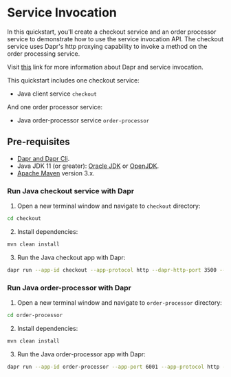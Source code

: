 # Service Invocation

In this quickstart, you'll create a checkout service and an order processor service to demonstrate how to use the service invocation API. The checkout service uses Dapr's http proxying capability to invoke a method on the order processing service.

Visit [this](https://docs.dapr.io/developing-applications/building-blocks/service-invocation/) link for more information about Dapr and service invocation.

This quickstart includes one checkout service:

- Java client service `checkout`

And one order processor service:

- Java order-processor service `order-processor`

## Pre-requisites

* [Dapr and Dapr Cli](https://docs.dapr.io/getting-started/install-dapr/).
* Java JDK 11 (or greater): [Oracle JDK](https://www.oracle.com/technetwork/java/javase/downloads/index.html#JDK11) or [OpenJDK](https://jdk.java.net/11/).
* [Apache Maven](https://maven.apache.org/install.html) version 3.x.

### Run Java checkout service with Dapr

1. Open a new terminal window and navigate to `checkout` directory:

```bash
cd checkout
```

2. Install dependencies:

<!-- STEP
name: Install maven dependencies
working_dir: ./checkout
-->

```bash
mvn clean install
```

3. Run the Java checkout app with Dapr:

<!-- STEP
name: Run Java checkout service
expected_stdout_lines:
  - "== APP == Order passed: 1"
  - "== APP == Order passed: 2"
expected_stderr_lines:
output_match_mode: substring
background: true
sleep: 10
-->

```bash
dapr run --app-id checkout --app-protocol http --dapr-http-port 3500 -- java -jar target/CheckoutService-0.0.1-SNAPSHOT.jar
```

<!-- END_STEP -->

### Run Java order-processor with Dapr

1. Open a new terminal window and navigate to `order-processor` directory:

```bash
cd order-processor
```

2. Install dependencies:

<!-- STEP
name: Install maven dependencies
working_dir: ./order-processor
-->

```bash
mvn clean install
```

3. Run the Java order-processor app with Dapr:

<!-- STEP
name: Run Java checkout service
expected_stdout_lines:
  - "== APP == Order received: 1"
  - "== APP == Order received: 2"
expected_stderr_lines:
output_match_mode: substring
background: true
sleep: 10
-->

```bash
dapr run --app-id order-processor --app-port 6001 --app-protocol http --dapr-http-port 3501 -- java -jar target/OrderProcessingService-0.0.1-SNAPSHOT.jar
```

<!-- END_STEP -->

